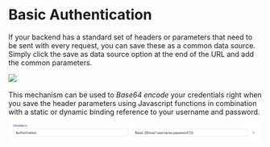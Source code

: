 # Basic Authentication

If your backend has a standard set of headers or parameters that need to be sent with every request, you can save these as a common data source. Simply click the save as data source option at the end of the URL and add the common parameters.

![](../../../../.gitbook/assets/api-datasource.gif)

This mechanism can be used to _Base64 encode_ your credentials right when you save the header parameters using Javascript functions in combination with a static or dynamic binding reference to your username and password.

![](../../../../.gitbook/assets/basic-authentication.png)
